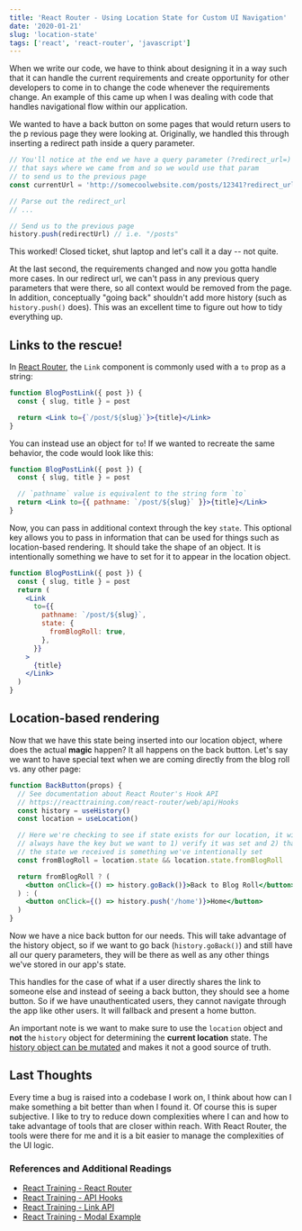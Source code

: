 ```yaml
---
title: 'React Router - Using Location State for Custom UI Navigation'
date: '2020-01-21'
slug: 'location-state'
tags: ['react', 'react-router', 'javascript']
---
```


When we write our code, we have to think about designing it in a way such that
it can handle the current requirements and create opportunity for other developers to
come in to change the code whenever the requirements change. An example of this
came up when I was dealing with code that handles navigational flow within our
application.

We wanted to have a back button on some pages that would return users to the p
revious page they were looking at. Originally, we handled this through inserting
a redirect path inside a query parameter.

```js
// You'll notice at the end we have a query parameter (?redirect_url=)
// that says where we came from and so we would use that param
// to send us to the previous page
const currentUrl = 'http://somecoolwebsite.com/posts/12341?redirect_url=/posts'

// Parse out the redirect_url
// ...

// Send us to the previous page
history.push(redirectUrl) // i.e. "/posts"
```

This worked! Closed ticket, shut laptop and let's call it a day -- not quite.

At the last second, the requirements changed and now you gotta handle more cases.
In our redirect url, we can't pass in any previous query parameters that were there,
so all context would be removed from the page. In addition, conceptually "going back"
shouldn't add more history (such as `history.push()` does). This was an excellent
time to figure out how to tidy everything up.

## Links to the rescue!

In [React Router][react router], the `Link` component is commonly used with a `to`
prop as a string:

```jsx
function BlogPostLink({ post }) {
  const { slug, title } = post

  return <Link to={`/post/${slug}`}>{title}</Link>
}
```

You can instead use an object for `to`! If we wanted to recreate the same
behavior, the code would look like this:

```jsx {5}
function BlogPostLink({ post }) {
  const { slug, title } = post

  // `pathname` value is equivalent to the string form `to`
  return <Link to={{ pathname: `/post/${slug}` }}>{title}</Link>
}
```

Now, you can pass in additional context through the key `state`.
This optional key allows you to pass in information that can be used for things
such as location-based rendering. It should take the shape of an object.
It is intentionally something we have to set for it to appear in the location object.

```jsx {7-9}
function BlogPostLink({ post }) {
  const { slug, title } = post
  return (
    <Link
      to={{
        pathname: `/post/${slug}`,
        state: {
          fromBlogRoll: true,
        },
      }}
    >
      {title}
    </Link>
  )
}
```

## Location-based rendering

Now that we have this state being inserted into our location object, where does
the actual **magic** happen? It all happens on the back button. Let's
say we want to have special text when we are coming directly from the blog
roll vs. any other page:

```jsx {10}
function BackButton(props) {
  // See documentation about React Router's Hook API
  // https://reacttraining.com/react-router/web/api/Hooks
  const history = useHistory()
  const location = useLocation()

  // Here we're checking to see if state exists for our location, it will
  // always have the key but we want to 1) verify it was set and 2) that
  // the state we received is something we've intentionally set
  const fromBlogRoll = location.state && location.state.fromBlogRoll

  return fromBlogRoll ? (
    <button onClick={() => history.goBack()}>Back to Blog Roll</button>
  ) : (
    <button onClick={() => history.push('/home')}>Home</button>
  )
}
```

Now we have a nice back button for our needs. This will take advantage of the history
object, so if we want to go back (`history.goBack()`) and still have all our query parameters, they will be there as well as any other things we've stored in our app's state.

This handles for the case of what if a user directly shares the link to someone else
and instead of seeing a back button, they should see a home button. So if we have
unauthenticated users, they cannot navigate through the app like other users. It will
fallback and present a home button.

An important note is we want to make sure to use the `location` object and **not**
the `history` object for determining the **current location** state.
The [history object can be mutated][history documentation] and
makes it not a good source of truth.

## Last Thoughts

Every time a bug is raised into a codebase I work on, I think about how can I make
something a bit better than when I found it. Of course this is super subjective.
I like to try to reduce down complexities where I can and how to take advantage
of tools that are closer within reach. With React Router, the tools were there for
me and it is a bit easier to manage the complexities of the UI logic.

### References and Additional Readings

- [React Training - React Router][react router]
- [React Training - API Hooks](https://reacttraining.com/react-router/web/api/Hooks)
- [React Training - Link API](https://reacttraining.com/react-router/web/api/Link/to-object)
- [React Training - Modal Example](https://reacttraining.com/react-router/web/example/modal-gallery)

[history documentation]: https://reacttraining.com/react-router/web/api/history/history-is-mutable
[react router]: https://reacttraining.com/react-router/web/guides/quick-start
